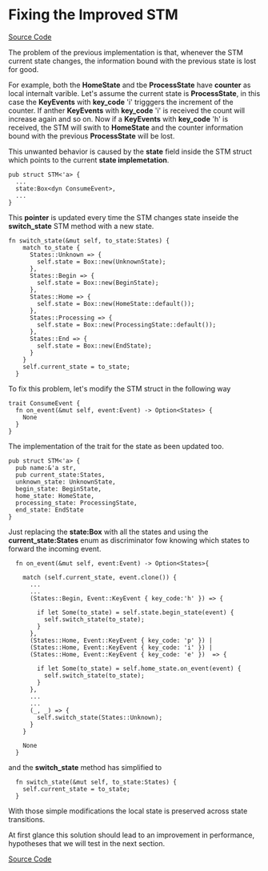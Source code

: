 # Fixing the Improved STM

[Source Code](https://github.com/ceppelli/rust-by-ceppelli/blob/main/code/ch001/src/stm_03_improved_fix.rs)

The problem of the previous implementation is that, whenever the STM current state changes, the information bound with the previous state is lost for good.

For example, both the **HomeState** and tbe **ProcessState** have **counter** as local internalt varible. Let's assume the current state is **ProcessState**, in this case the **KeyEvents** with **key_code** 'i' trigggers the increment of the counter. If anther **KeyEvents** with **key_code** 'i' is received the count will increase again and so on. Now if a **KeyEvents** with **key_code** 'h' is received, the STM will swith to **HomeState** and the counter information bound with the previous **ProcessState** will be lost.


This unwanted behavior is caused by the **state** field inside the STM struct which points to the current **state implemetation**.

```rust,noplayground
pub struct STM<'a> {
  ...
  state:Box<dyn ConsumeEvent>,
  ...
}
```

This **pointer** is updated every time the STM changes state inseide the **switch_state** STM method with a new state.

```rust,noplayground
fn switch_state(&mut self, to_state:States) {
    match to_state {
      States::Unknown => {
        self.state = Box::new(UnknownState);
      },
      States::Begin => {
        self.state = Box::new(BeginState);
      },
      States::Home => {
        self.state = Box::new(HomeState::default());
      },
      States::Processing => {
        self.state = Box::new(ProcessingState::default());
      },
      States::End => {
        self.state = Box::new(EndState);
      }
    }
    self.current_state = to_state;
  }
```

To fix this problem, let's modify the STM struct in the following way

```rust,noplayground
trait ConsumeEvent {
  fn on_event(&mut self, event:Event) -> Option<States> {
    None
  }
}

```
The implementation of the trait for the state as been updated too.

```rust,noplayground
pub struct STM<'a> {
  pub name:&'a str,
  pub current_state:States,
  unknown_state: UnknownState,
  begin_state: BeginState,
  home_state: HomeState,
  processing_state: ProcessingState,
  end_state: EndState
}

```

Just replacing the **state:Box<dyn ConsumeEvent>** with all the states and using the **current_state:States** enum as discriminator fow knowing which states to forward the incoming event.


```rust,noplayground
  fn on_event(&mut self, event:Event) -> Option<States>{

    match (self.current_state, event.clone()) {
      ...
      ...
      (States::Begin, Event::KeyEvent { key_code:'h' }) => {

        if let Some(to_state) = self.state.begin_state(event) {
          self.switch_state(to_state);
        }
      },
      (States::Home, Event::KeyEvent { key_code: 'p' }) |
      (States::Home, Event::KeyEvent { key_code: 'i' }) |
      (States::Home, Event::KeyEvent { key_code: 'e' })  => {

        if let Some(to_state) = self.home_state.on_event(event) {
          self.switch_state(to_state);
        }
      },
      ...
      ...
      (_, _) => {
        self.switch_state(States::Unknown);
      }
    }

    None
  }

```

and the **switch_state** method has simplified to

```rust,noplayground
  fn switch_state(&mut self, to_state:States) {
    self.current_state = to_state;
  }
```

With those simple modifications the local state is preserved across state transitions.

At first glance this solution should lead to an improvement in performance, hypotheses that we will test in the next section.


[Source Code](https://github.com/ceppelli/rust-by-ceppelli/blob/main/code/ch001/src/stm_03_improved_fix.rs)
